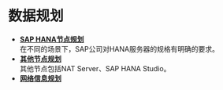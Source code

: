 # 数据规划<a name="saphana_02_0011"></a>

-   **[SAP HANA节点规划](SAP-HANA节点规划.md)**  
在不同的场景下，SAP公司对HANA服务器的规格有明确的要求。
-   **[其他节点规划](其他节点规划.md)**  
其他节点包括NAT Server、SAP HANA Studio。
-   **[网络信息规划](网络信息规划.md)**  


